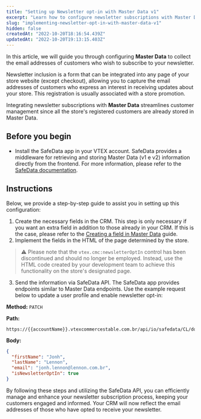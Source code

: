 ```yaml
---
title: "Setting up Newsletter opt-in with Master Data v1"
excerpt: "Learn how to configure newsletter subscriptions with Master Data v1."
slug: "implementing-newsletter-opt-in-with-master-data-v1"
hidden: false
createdAt: "2022-10-20T18:16:54.439Z"
updatedAt: "2022-10-20T19:13:15.403Z"
---
```


In this article, we will guide you through configuring **Master Data** to collect the email addresses of customers who wish to subscribe to your newsletter.

Newsletter inclusion is a form that can be integrated into any page of your store website (except checkout), allowing you to capture the email addresses of customers who express an interest in receiving updates about your store. This registration is usually associated with a store promotion.

Integrating newsletter subscriptions with **Master Data** streamlines customer management since all the store's registered customers are already stored in Master Data.

## Before you begin

- Install the SafeData app in your VTEX account. SafeData provides a middleware for retrieving and storing Master Data (v1 e v2) information directly from the frontend. For more information, please refer to the [SafeData documentation](https://developers.vtex.com/docs/apps/vtex.safedata).

## Instructions

Below, we provide a step-by-step guide to assist you in setting up this configuration:

1. Create the necessary fields in the CRM. This step is only necessary if you want an extra field in addition to those already in your CRM. If this is the case, please refer to the [Creating a field in Master Data](https://help.vtex.com/tutorial/how-can-i-create-field-in-master-data) guide.
2. Implement the fields in the HTML of the page determined by the store.

  >⚠️ Please note that the `vtex.cmc:newsletterOptIn` control has been discontinued and should no longer be employed. Instead, use the HTML code created by your development team to achieve this functionality on the store's designated page.

3. Send the information via SafeData API. The SafeData app provides endpoints similar to Master Data endpoints. Use the example request below to update a user profile and enable newsletter opt-in:

**Method:** `PATCH`

**Path:**

```
https://{{accountName}}.vtexcommercestable.com.br/api/io/safedata/CL/documents/{{documentId}}
```

**Body:**
```json
{
  "firstName": "Jonh",
  "lastName": "Lennon",
  "email": "jonh.lennon@lennon.com.br",
  "isNewsletterOptIn": true
}
```

By following these steps and utilizing the SafeData API, you can efficiently manage and enhance your newsletter subscription process, keeping your customers engaged and informed. Your CRM will now reflect the email addresses of those who have opted to receive your newsletter.
